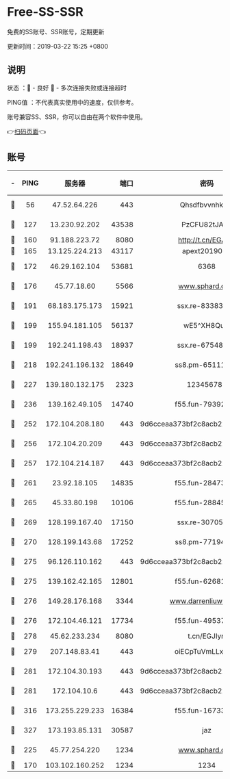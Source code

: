 # Free-SS-SSR

免费的SS账号、SSR账号，定期更新

更新时间：2019-03-22 15:25 +0800

## 说明

状态     ：🙂 - 良好 🙁 - 多次连接失败或连接超时

PING值   ：不代表真实使用中的速度，仅供参考。

账号兼容SS、SSR，你可以自由在两个软件中使用。

👉[扫码页面](https://liesauer.github.io/Free-SS-SSR/)👈

## 账号

|-|PING|服务器|端口|密码|加密方式|区域|
|:----:|:----:|:-----:|-----:|:----:|:----:|:----:|
|🙂|56|47.52.64.226|443|Qhsdfbvvnhkm1|aes-256-cfb|HK|
|🙂|127|13.230.92.202|43538|PzCFU82tJAdZ|aes-256-cfb|JP|
|🙂|160|91.188.223.72|8080|http://t.cn/EGJIyrl|rc4-md5|RU|
|🙂|165|13.125.224.213|43117|apext2019005|chacha20|KR|
|🙂|172|46.29.162.104|53681|6368|aes-256-ctr|RU|
|🙂|176|45.77.18.60|5566|www.sphard.com|aes-256-cfb|JP|
|🙂|191|68.183.175.173|15921|ssx.re-83383515|aes-256-cfb|US|
|🙂|199|155.94.181.105|56137|wE5^XH8Quw|aes-256-cfb|US|
|🙂|199|192.241.198.43|18937|ssx.re-67548349|aes-256-cfb|US|
|🙂|218|192.241.196.132|18649|ss8.pm-65111095|aes-256-cfb|US|
|🙂|227|139.180.132.175|2323|123456789|aes-256-cfb|SG|
|🙂|236|139.162.49.105|14740|f55.fun-79392349|aes-256-cfb|SG|
|🙂|252|172.104.208.180|443|9d6cceaa373bf2c8acb22e60b6a58be6|aes-256-cfb|US|
|🙂|256|172.104.20.209|443|9d6cceaa373bf2c8acb22e60b6a58be6|aes-256-cfb|US|
|🙂|257|172.104.214.187|443|9d6cceaa373bf2c8acb22e60b6a58be6|aes-256-cfb|US|
|🙂|261|23.92.18.105|14835|f55.fun-28473205|aes-256-cfb|US|
|🙂|265|45.33.80.198|10106|f55.fun-28845308|aes-256-cfb|US|
|🙂|269|128.199.167.40|17150|ssx.re-30705588|aes-256-cfb|SG|
|🙂|270|128.199.143.68|17252|ss8.pm-77194591|aes-256-cfb|SG|
|🙂|275|96.126.110.162|443|9d6cceaa373bf2c8acb22e60b6a58be6|aes-256-cfb|US|
|🙂|275|139.162.42.165|12801|f55.fun-62681206|aes-256-cfb|SG|
|🙂|276|149.28.176.168|3344|www.darrenliuwei.com|aes-256-cfb|AU|
|🙂|276|172.104.46.121|17734|f55.fun-49537509|aes-256-cfb|SG|
|🙂|278|45.62.233.234|8080|t.cn/EGJIyrl|rc4-md5|CA|
|🙂|279|207.148.83.41|443|oiECpTuVmLLxk4Ts|aes-256-cfb|AU|
|🙂|281|172.104.30.193|443|9d6cceaa373bf2c8acb22e60b6a58be6|aes-256-cfb|US|
|🙂|281|172.104.10.6|443|9d6cceaa373bf2c8acb22e60b6a58be6|aes-256-cfb|US|
|🙂|316|173.255.229.233|16384|f55.fun-16733210|aes-256-cfb|US|
|🙂|327|173.193.85.131|30587|jaz|aes-256-cfb|US|
|🙂|225|45.77.254.220|1234|www.sphard.com|aes-256-cfb|SG|
|🙁|170|103.102.160.252|1234|1234|rc4-md5|JP|
